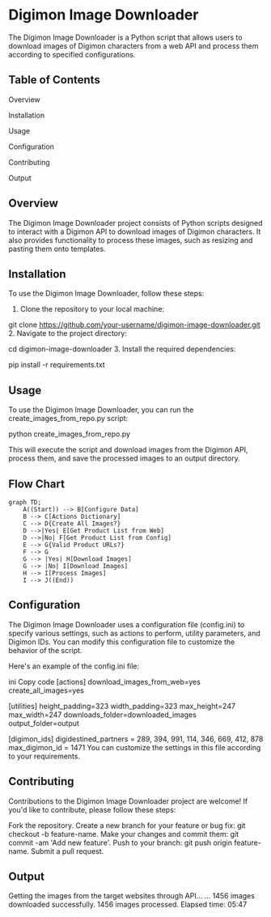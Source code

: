 # Digimon Image Downloader

The Digimon Image Downloader is a Python script that allows users to download images of Digimon characters from a web API and process them according to specified configurations.


## Table of Contents
Overview

Installation

Usage

Configuration

Contributing

Output

## Overview
The Digimon Image Downloader project consists of Python scripts designed to interact with a Digimon API to download images of Digimon characters. It also provides functionality to process these images, such as resizing and pasting them onto templates.

## Installation
To use the Digimon Image Downloader, follow these steps:

1. Clone the repository to your local machine:

git clone https://github.com/your-username/digimon-image-downloader.git
2. Navigate to the project directory:

cd digimon-image-downloader
3. Install the required dependencies:

pip install -r requirements.txt

## Usage
To use the Digimon Image Downloader, you can run the create_images_from_repo.py script:

python create_images_from_repo.py

This will execute the script and download images from the Digimon API, process them, and save the processed images to an output directory.

## Flow Chart

``` mermaid
graph TD;
    A((Start)) --> B[Configure Data]
    B --> C[Actions Dictionary]
    C --> D{Create All Images?}
    D -->|Yes| E[Get Product List from Web]
    D -->|No| F[Get Product List from Config]
    E --> G{Valid Product URLs?}
    F --> G
    G --> |Yes| H[Download Images]
    G --> |No| I[Download Images]
    H --> I[Process Images]
    I --> J((End))
```

## Configuration
The Digimon Image Downloader uses a configuration file (config.ini) to specify various settings, such as actions to perform, utility parameters, and Digimon IDs. You can modify this configuration file to customize the behavior of the script.

Here's an example of the config.ini file:

ini
Copy code
[actions]
download_images_from_web=yes
create_all_images=yes

[utilities]
height_padding=323
width_padding=323
max_height=247
max_width=247
downloads_folder=downloaded_images
output_folder=output

[digimon_ids]
digidestined_partners = 289, 394, 991, 114, 346, 669, 412, 878
max_digimon_id = 1471
You can customize the settings in this file according to your requirements.

## Contributing
Contributions to the Digimon Image Downloader project are welcome! If you'd like to contribute, please follow these steps:

Fork the repository.
Create a new branch for your feature or bug fix: git checkout -b feature-name.
Make your changes and commit them: git commit -am 'Add new feature'.
Push to your branch: git push origin feature-name.
Submit a pull request.

## Output
Getting the images from the target websites through API...
...
1456 images downloaded successfully.
1456 images processed.
Elapsed time: 05:47
